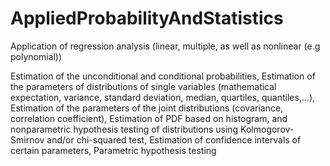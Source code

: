 # AppliedProbabilityAndStatistics
 
Application of regression analysis (linear, multiple, as well as nonlinear (e.g polynomial)) 

Estimation of the unconditional and conditional probabilities,
Estimation of the parameters of distributions of single variables (mathematical 
expectation, variance, standard deviation, median, quartiles, quantiles,...),
Estimation of the parameters of the joint distributions (covariance, correlation 
coefficient),
Estimation of PDF based on histogram, and nonparametric hypothesis testing of 
distributions using Kolmogorov-Smirnov and/or chi-squared test,
Estimation of confidence intervals of certain parameters,
Parametric hypothesis testing
